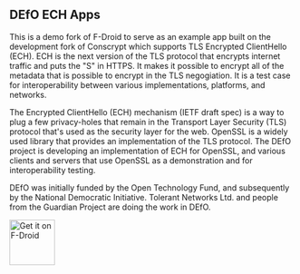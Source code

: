 DEfO ECH Apps
-------------

This is a demo fork of F-Droid to serve as an example app built on the
development fork of Conscrypt which supports TLS Encrypted ClientHello (ECH).
ECH is the next version of the TLS protocol that encrypts internet traffic and
puts the "S" in HTTPS.  It makes it possible to encrypt all of the metadata that
is possible to encrypt in the TLS negogiation. It is a test case for
interoperability between various implementations, platforms, and networks.

The Encrypted ClientHello (ECH) mechanism (IETF draft spec) is a way to plug a
few privacy-holes that remain in the Transport Layer Security (TLS) protocol
that's used as the security layer for the web. OpenSSL is a widely used library
that provides an implementation of the TLS protocol. The DEfO project is
developing an implementation of ECH for OpenSSL, and various clients and servers
that use OpenSSL as a demonstration and for interoperability testing.

DEfO was initially funded by the Open Technology Fund, and subsequently by the
National Democratic Initiative. Tolerant Networks Ltd. and people from the
Guardian Project are doing the work in DEfO.

[<img src="https://fdroid.gitlab.io/artwork/badge/get-it-on.png"
     alt="Get it on F-Droid"
     height="80">](https://f-droid.org/packages/ie.defo.ech_apps/)
